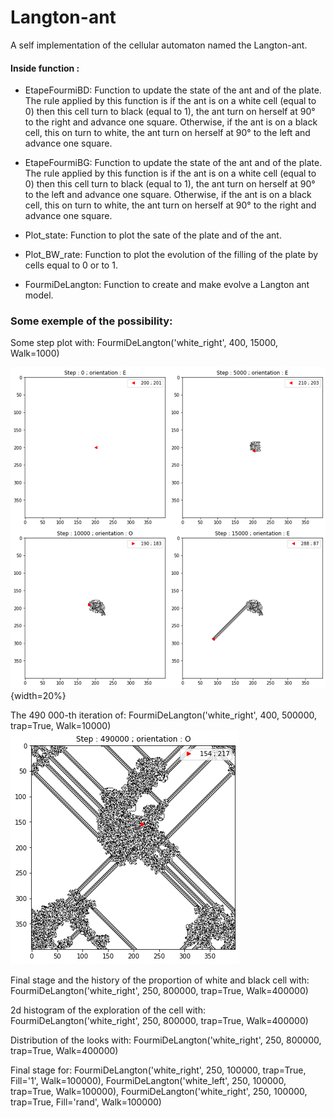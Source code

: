 # Langton-ant
A self implementation of the cellular automaton named the Langton-ant.

#### Inside function :

 * EtapeFourmiBD: Function to update the state of the ant and of the plate. The rule applied by this function is if the ant is on a white cell (equal	to 0) then this cell turn to black (equal to 1), the ant turn on herself 	at 90° to the right and advance one square. Otherwise, if the ant is on a black cell, this on turn to white, the ant turn on herself at 90° to the left and advance one square.
 
 * EtapeFourmiBG: Function to update the state of the ant and of the plate.	The rule applied by this function is if the ant is on a white cell (equal	to 0) then this cell turn to black (equal to 1), the ant turn on herself	at 90° to the left and advance one square. Otherwise, if the ant is on a	black cell, this on turn to white, the ant turn on herself at 90° to the right and advance one square.
 
 * Plot_state: Function to plot the sate of the plate and of the ant.
 
 * Plot_BW_rate: Function to plot the evolution of the filling of the plate by cells equal	to 0 or to 1.
 
 * FourmiDeLangton: Function to create and make evolve a Langton ant model.
 
 ### Some exemple of the possibility:
 
 Some step plot with: FourmiDeLangton('white_right', 400, 15000, Walk=1000)
 
 ![image0](SimpleLangtonAnt.png){width=20%}
 
 The 490 000-th iteration of: FourmiDeLangton('white_right', 400, 500000, trap=True, Walk=10000)
 ![image1](TrappedLangtonAnt.png)

Final stage and the history of the proportion of white and black cell with: FourmiDeLangton('white_right', 250, 800000, trap=True, Walk=400000)

2d histogram of the exploration of the cell with: FourmiDeLangton('white_right', 250, 800000, trap=True, Walk=400000)

Distribution of the looks with: FourmiDeLangton('white_right', 250, 800000, trap=True, Walk=400000)

Final stage for: FourmiDeLangton('white_right', 250, 100000, trap=True, Fill='1', Walk=100000), FourmiDeLangton('white_left', 250, 100000, trap=True, Walk=100000), FourmiDeLangton('white_right', 250, 100000, trap=True, Fill='rand', Walk=100000)
